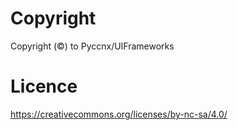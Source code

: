 # Copyright

Copyright (©) to Pyccnx/UIFrameworks

# Licence

https://creativecommons.org/licenses/by-nc-sa/4.0/